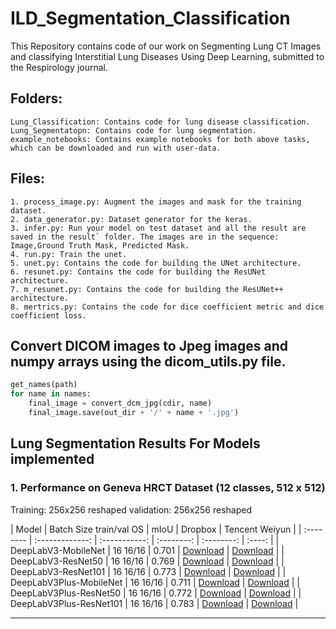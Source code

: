 ILD_Segmentation_Classification
==============================

This Repository contains code of our work on Segmenting Lung CT Images and classifying Interstitial Lung Diseases Using Deep Learning, submitted to the Respirology journal.

## Folders:
	Lung_Classification: Contains code for lung disease classification.
	Lung_Segmentatopn: Contains code for lung segmentation.
	example_notebooks: Contains example notebooks for both above tasks, which can be downloaded and run with user-data.

## Files:
	1. process_image.py: Augment the images and mask for the training dataset.
	2. data_generator.py: Dataset generator for the keras.
	3. infer.py: Run your model on test dataset and all the result are saved in the result` folder. The images are in the sequence: Image,Ground Truth Mask, Predicted Mask.
	4. run.py: Train the unet.
	5. unet.py: Contains the code for building the UNet architecture.
	6. resunet.py: Contains the code for building the ResUNet architecture.
	7. m_resunet.py: Contains the code for building the ResUNet++ architecture.
	8. mertrics.py: Contains the code for dice coefficient metric and dice coefficient loss. 

## Convert DICOM images to Jpeg images and numpy arrays using the dicom_utils.py file.

 ```python
 get_names(path)
 for name in names:
     final_image = convert_dcm_jpg(cdir, name)
     final_image.save(out_dir + '/' + name + '.jpg')
  ```
## Lung Segmentation Results For Models implemented

### 1. Performance on Geneva HRCT Dataset (12 classes, 512 x 512)

Training: 256x256 reshaped
validation: 256x256 reshaped

|  Model          | Batch Size   train/val OS   |  mIoU        | Dropbox  | Tencent Weiyun  | 
| :--------        | :-------------: | :-----------: | :--------: | :--------: | :----:   |
| DeepLabV3-MobileNet       | 16         16/16  |  0.701     |    [Download](https://www.dropbox.com/s/uhksxwfcim3nkpo/best_deeplabv3_mobilenet_voc_os16.pth?dl=0)       | [Download](https://share.weiyun.com/A4ubD1DD) |
| DeepLabV3-ResNet50         | 16        16/16   |  0.769     |    [Download](https://www.dropbox.com/s/3eag5ojccwiexkq/best_deeplabv3_resnet50_voc_os16.pth?dl=0) | [Download](https://share.weiyun.com/33eLjnVL) |
| DeepLabV3-ResNet101         | 16        16/16   |  0.773     |    [Download](https://www.dropbox.com/s/vtenndnsrnh4068/best_deeplabv3_resnet101_voc_os16.pth?dl=0)       | [Download](https://share.weiyun.com/iCkzATAw)  |
| DeepLabV3Plus-MobileNet   | 16        16/16   |  0.711    |    [Download](https://www.dropbox.com/s/0idrhwz6opaj7q4/best_deeplabv3plus_mobilenet_voc_os16.pth?dl=0)   | [Download](https://share.weiyun.com/djX6MDwM) |
| DeepLabV3Plus-ResNet50    | 16        16/16   |  0.772     |    [Download](https://www.dropbox.com/s/dgxyd3jkyz24voa/best_deeplabv3plus_resnet50_voc_os16.pth?dl=0)   | [Download](https://share.weiyun.com/uTM4i2jG) |
| DeepLabV3Plus-ResNet101     | 16        16/16   |  0.783     |    [Download](https://www.dropbox.com/s/bm3hxe7wmakaqc5/best_deeplabv3plus_resnet101_voc_os16.pth?dl=0)   | [Download](https://share.weiyun.com/UNPZr3dk) |

--------

